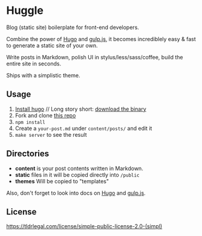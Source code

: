 # Huggle

Blog (static site) boilerplate for front-end developers.

Combine the power of [Hugo](http://hugo.spf13.com/) and [gulp.js](http://gulpjs.com/),
it becomes incrediblely easy & fast to generate a static site of your own.

Write posts in Markdown, polish UI in stylus/less/sass/coffee,
build the entire site in seconds.

Ships with a simplistic theme.

## Usage

1. [Install hugo](http://hugo.spf13.com/overview/installing) //
   Long story short: [download the binary](https://github.com/spf13/hugo/releases)
1. Fork and clone [this repo](https://github.com/ktmud/huggle)
1. `npm install`
1. Create a `your-post.md` under `content/posts/` and edit it
1. `make server` to see the result

## Directories

- **content** is your post contents written in Markdown.
- **static** files in it will be copied directly into `/public`
- **themes** Will be copied to "templates"

Also, don't forget to look into docs on [Hugo](http://hugo.spf13.com/) and [gulp.js](http://gulpjs.com/).

## License

https://tldrlegal.com/license/simple-public-license-2.0-(simpl)
